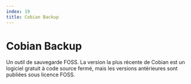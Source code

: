 ```yaml
---
index: 19
title: Cobian Backup
---
```

# Cobian Backup 

Un outil de sauvegarde FOSS. La version la plus récente de Cobian est un logiciel gratuit à code source fermé, mais les versions antérieures sont publiées sous licence FOSS.